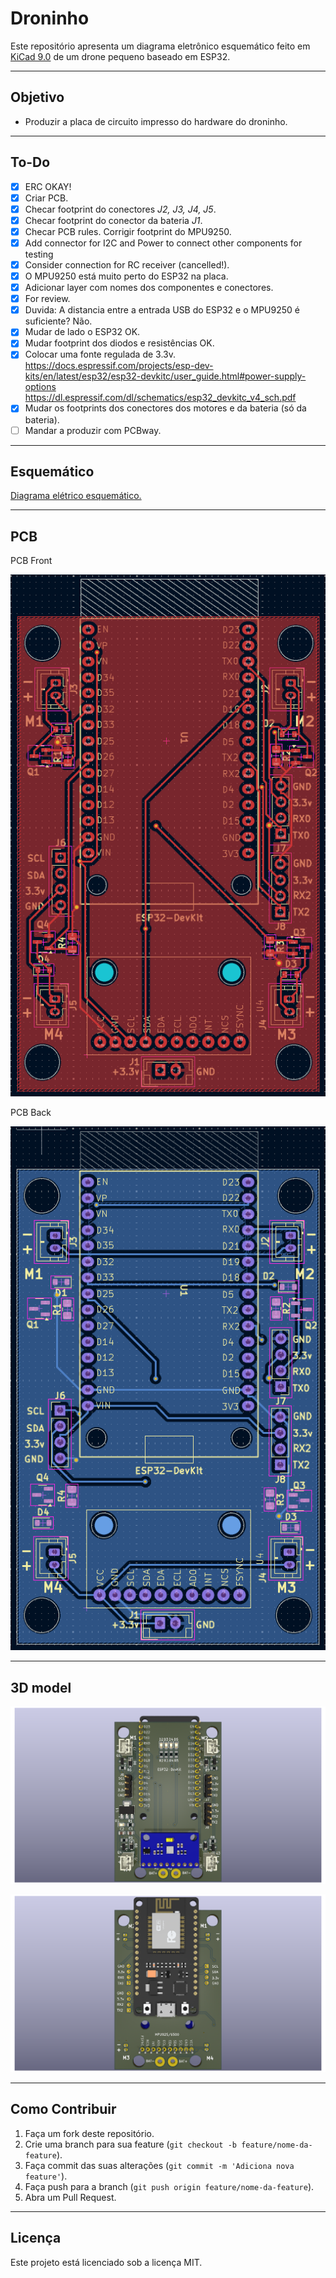 # Droninho

Este repositório apresenta um diagrama eletrônico esquemático feito em [KiCad 9.0](https://www.kicad.org/) de um drone pequeno baseado em ESP32. 

---

## Objetivo

- Produzir a placa de circuito impresso do hardware do droninho.

---

## To-Do

- [x] ERC OKAY!
- [x] Criar PCB.
- [x] Checar footprint do conectores *J2, J3, J4, J5*.
- [x] Checar footprint do conector da bateria *J1*.
- [x] Checar PCB rules. Corrigir footprint do MPU9250.
- [x] Add connector for I2C and Power to connect other components for testing
- [x] Consider connection for RC receiver (cancelled!).
- [x] O MPU9250 está muito perto do ESP32 na placa.
- [x] Adicionar layer com nomes dos componentes e conectores. 
- [x] For review.
- [x] Duvida: A distancia entre a entrada USB do ESP32 e o MPU9250 é suficiente? Não.
- [x] Mudar de lado o ESP32 OK.
- [x] Mudar footprint dos diodos e resistências OK.
- [x] Colocar uma fonte regulada de 3.3v. https://docs.espressif.com/projects/esp-dev-kits/en/latest/esp32/esp32-devkitc/user_guide.html#power-supply-options https://dl.espressif.com/dl/schematics/esp32_devkitc_v4_sch.pdf
- [x] Mudar os footprints dos conectores dos motores e da bateria (só da bateria).
- [ ] Mandar a produzir com PCBway.

---
 
## Esquemático

[Diagrama elétrico esquemático.](schematics.pdf)

---

## PCB

PCB Front

![PCB](front.png)

PCB Back

![PCB](back.png)

---

## 3D model

![3DModel](droninhoFront.png)

![3DModel](droninhoBack.png)

---

## Como Contribuir

1. Faça um fork deste repositório.
2. Crie uma branch para sua feature (`git checkout -b feature/nome-da-feature`).
3. Faça commit das suas alterações (`git commit -m 'Adiciona nova feature'`).
4. Faça push para a branch (`git push origin feature/nome-da-feature`).
5. Abra um Pull Request.

---

## Licença

Este projeto está licenciado sob a licença MIT.